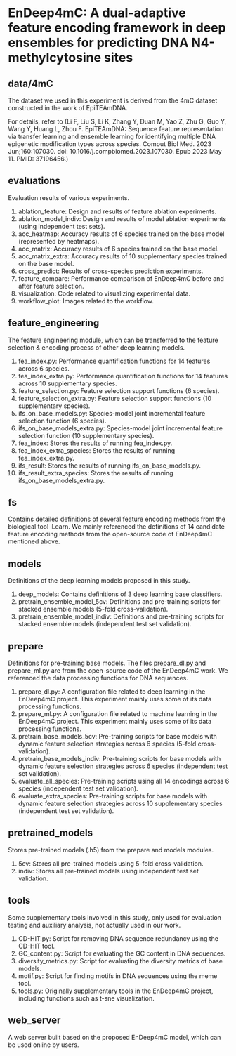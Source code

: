 # EnDeep4mC: A dual-adaptive feature encoding framework in deep ensembles for predicting DNA N4-methylcytosine sites

## data/4mC
The dataset we used in this experiment is derived from the 4mC dataset constructed in the work of EpiTEAmDNA.

For details, refer to (Li F, Liu S, Li K, Zhang Y, Duan M, Yao Z, Zhu G, Guo Y, Wang Y, Huang L, Zhou F. EpiTEAmDNA: Sequence feature representation via transfer learning and ensemble learning for identifying multiple DNA epigenetic modification types across species. Comput Biol Med. 2023 Jun;160:107030. doi: 10.1016/j.compbiomed.2023.107030. Epub 2023 May 11. PMID: 37196456.)

## evaluations
Evaluation results of various experiments.
1) ablation_feature: Design and results of feature ablation experiments.
2) ablation_model_indiv: Design and results of model ablation experiments (using independent test sets).
3) acc_heatmap: Accuracy results of 6 species trained on the base model (represented by heatmaps).
4) acc_matrix: Accuracy results of 6 species trained on the base model.
5) acc_matrix_extra: Accuracy results of 10 supplementary species trained on the base model.
6) cross_predict: Results of cross-species prediction experiments.
7) feature_compare: Performance comparison of EnDeep4mC before and after feature selection.
8) visualization: Code related to visualizing experimental data.
9) workflow_plot: Images related to the workflow.

## feature_engineering
The feature engineering module, which can be transferred to the feature selection & encoding process of other deep learning models.
1) fea_index.py: Performance quantification functions for 14 features across 6 species.
2) fea_index_extra.py: Performance quantification functions for 14 features across 10 supplementary species.
3) feature_selection.py: Feature selection support functions (6 species).
4) feature_selection_extra.py: Feature selection support functions (10 supplementary species).
5) ifs_on_base_models.py: Species-model joint incremental feature selection function (6 species).
6) ifs_on_base_models_extra.py: Species-model joint incremental feature selection function (10 supplementary species).
7) fea_index: Stores the results of running fea_index.py.
8) fea_index_extra_species: Stores the results of running fea_index_extra.py.
9) ifs_result: Stores the results of running ifs_on_base_models.py.
10) ifs_result_extra_species: Stores the results of running ifs_on_base_models_extra.py.

## fs
Contains detailed definitions of several feature encoding methods from the biological tool iLearn. We mainly referenced the definitions of 14 candidate feature encoding methods from the open-source code of EnDeep4mC mentioned above.

## models
Definitions of the deep learning models proposed in this study.
1) deep_models: Contains definitions of 3 deep learning base classifiers.
2) pretrain_ensemble_model_5cv: Definitions and pre-training scripts for stacked ensemble models (5-fold cross-validation).
3) pretrain_ensemble_model_indiv: Definitions and pre-training scripts for stacked ensemble models (independent test set validation).

## prepare
Definitions for pre-training base models. The files prepare_dl.py and prepare_ml.py are from the open-source code of the EnDeep4mC work. We referenced the data processing functions for DNA sequences.
1) prepare_dl.py: A configuration file related to deep learning in the EnDeep4mC project. This experiment mainly uses some of its data processing functions.
2) prepare_ml.py: A configuration file related to machine learning in the EnDeep4mC project. This experiment mainly uses some of its data processing functions.
3) pretrain_base_models_5cv: Pre-training scripts for base models with dynamic feature selection strategies across 6 species (5-fold cross-validation).
4) pretrain_base_models_indiv: Pre-training scripts for base models with dynamic feature selection strategies across 6 species (independent test set validation).
5) evaluate_all_species: Pre-training scripts using all 14 encodings across 6 species (independent test set validation).
6) evaluate_extra_species: Pre-training scripts for base models with dynamic feature selection strategies across 10 supplementary species (independent test set validation).

## pretrained_models
Stores pre-trained models (.h5) from the prepare and models modules.
1) 5cv: Stores all pre-trained models using 5-fold cross-validation.
2) indiv: Stores all pre-trained models using independent test set validation.

## tools
Some supplementary tools involved in this study, only used for evaluation testing and auxiliary analysis, not actually used in our work.
1) CD-HIT.py: Script for removing DNA sequence redundancy using the CD-HIT tool.
2) GC_content.py: Script for evaluating the GC content in DNA sequences.
3) diversity_metrics.py: Script for evaluating the diversity metrics of base models.
4) motif.py: Script for finding motifs in DNA sequences using the meme tool.
5) tools.py: Originally supplementary tools in the EnDeep4mC project, including functions such as t-sne visualization.

## web_server
A web server built based on the proposed EnDeep4mC model, which can be used online by users.
